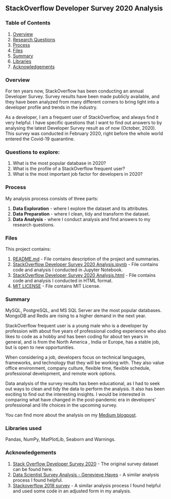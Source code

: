 ## StackOverflow Developer Survey 2020 Analysis

<a id='top'></a>
### Table of Contents
1. [Overview](#overview)
2. [Research Questions](#research) 
2. [Process](#process) 
3. [Files](#files)
4. [Summary](#summary)
5. [Libraries](#libraries)
6. [Acknowledgements](#acknowledgements)

<a id='overview'></a>
### Overview
For ten years now, StackOverflow  has been conducting an annual Developer Survey. Survey results have been made publicly available, and they have been analyzed from many different corners to bring light into a developer profile and trends in the industry. 

As a developer, I am a frequent user of StackOverflow, and always find it very helpful. I have specific questions that I want to find out answers to by analysing the latest Developer Survey result as of now (October, 2020). This survey was conducted in February 2020, right before the whole world entered the Covid-19 quarantine. 

<a id='research'></a>
### Questions to explore:
1. What is the most popular database in 2020?
2. What is the profile of a StackOverflow frequent user?
3. What is the most important job factor for developers in 2020?

<a id='process'></a>
### Process
My analysis process consists of three parts: 
1. **Data Exploration** - where I explore the dataset and its attributes.
2. **Data Preparation** - where I clean, tidy and transform the dataset.
3. **Data Analysis** - where I conduct analysis and find answers to my research questions.

<a id='files'></a>
### Files
This project contains:
1. [README.md](#top) - File contains description of the project and summaries.
2. [StackOverflow Developer Survey 2020 Analysis.ipynb](https://github.com/DiloromA/StackOverflow-Developer-Survey-2020-Analysis/blob/main/StackOverflow%20Developer%20Survey%202020%20Analysis.ipynb) - File contains code and analysis I conducted in Jupyter Notebook.
3. [StackOverflow Developer Survey 2020 Analysis.html](https://github.com/DiloromA/StackOverflow-Developer-Survey-2020-Analysis/blob/main/StackOverflow%20Developer%20Survey%202020%20Analysis.html) - File contains code and analysis I conducted in HTML format.
3. [MIT LICENSE](https://github.com/DiloromA/StackOverflow-Developer-Survey-2020-Analysis/blob/main/LICENSE) - File contains MIT License.


<a id='summary'></a>
### Summary
MySQL, PostgreSQL, and MS SQL Server are the most popular databases. MongoDB and Redis are rising to a higher demand in the next year.

StackOverflow frequent user is a young male who is a developer by profession with about five years of professional coding experience who also likes to code as a hobby and has been coding for about ten years in general, and is from the North America , India or Europe, has a stable job, but is open to new opportunities.

When considering a job, developers focus on technical languages, frameworks, and technology that they will be working with. They also value office environment, company culture, flexible time, flexible schedule, professional development, and remote work options.

Data analysis of the survey results has been educational, as I had to seek out ways to clean and tidy the data to perform the analysis. It also has been exciting to find out the interesting insights. I would be interested in comparing what have changed in the post-pandemic era in developers’ professional and life choices in the upcoming survey.

You can find more about the analysis on my [Medium blogpost](https://dilorom.medium.com/who-is-driving-traffic-to-stackoverflow-af1ccff251bb).

<a id='libraries'></a>
### Libraries used
Pandas, NumPy, MatPlotLib, Seaborn and Warnings.

<a id='acknowledgements'></a>
### Acknowledgements
1. [Stack Overflow Developer Survey 2020](https://insights.stackoverflow.com/survey) - The original survey dataset can be found here.
2. [Data Scientist Survey Analysis - Genevieve Hayes](https://github.com/gkhayes/ds_survey_analysis) - A similar analysis process I found helpful.
3. [Stackoverflow 2018 survey](https://github.com/kedevked/stackoverflow2018-survey) - A similar analysis process I found helpful and used some code in an adjusted form in my analysis.